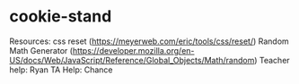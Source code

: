 # cookie-stand

Resources: css reset (https://meyerweb.com/eric/tools/css/reset/) 
Random Math Generator (https://developer.mozilla.org/en-US/docs/Web/JavaScript/Reference/Global_Objects/Math/random)
Teacher help: Ryan
TA Help: Chance 